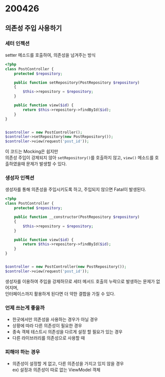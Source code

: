 # 200426

## 의존성 주입 사용하기

### 세터 인젝션

setter 메소드를 호출하여, 의존성을 넘겨주는 방식

```php
<?php
class PostController {
    protected $repository;

    public function setRepository(PostRepository $repository)
    {
        $this->repository = $repository;
    }

    public function view($id) {
        return $this->repository->findById($id);
    }
}


$controller = new PostController();
$controller->setRepository(new PostRepository());
$controller->view(request('post_id'));
```

이 코드는 Mocking은 쉽지만 <br/>
의존성 주입이 강제되지 않아 `setRepository()`를 호출하지 않고, `view()` 메소드를 호출하였을때 문제가 발생할 수 있다.

### 생성자 인젝션

생성자를 통해 의존성을 주입시키도록 하고, 주입되지 않으면 Fatal이 발생된다.

```php
<?php
class PostController {
    protected $repository;

    public function __constructor(PostRepository $repository)
    {
        $this->repository = $repository;
    }

    public function view($id) {
        return $this->repository->findById($id);
    }
}


$controller = new PostController(new PostRepository());
$controller->view(request('post_id'));
```

생성자를 이용하여 주입을 강제하므로 세터 메서드 호출의 누락으로 발생하는 문제가 없어지며,<br/>
인터페이스까지 활용하게 된다면 더 약한 결합을 가질 수 있다.

### 언제 쓰는게 좋을까

- 한곳에서만 의존성을 사용하는 경우가 아닐 경우
- 상황에 따라 다른 의존성이 필요한 경우
- 종속 객체 테스트시 의존성을 다르게 설정 할 필요가 있는 경우
- 다른 라이브러리를 의존성으로 사용할 때

### 피해야 하는 경우

- 의존성이 설정할 게 없고, 다른 의존성을 가지고 있지 않을 경우<br/>
ex) 설정과 의존성이 따로 없는 ViewModel 객체